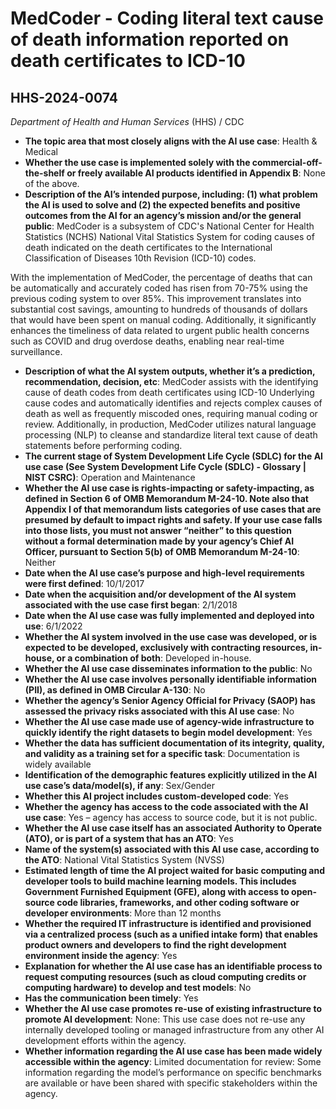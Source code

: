 # MedCoder - Coding literal text cause of death information reported on death certificates to ICD-10
## HHS-2024-0074
_Department of Health and Human Services_ (HHS) / CDC


+ **The topic area that most closely aligns with the AI use case**: Health & Medical
+ **Whether the use case is implemented solely with the commercial-off-the-shelf or freely available AI products identified in Appendix B**: None of the above.
+ **Description of the AI’s intended purpose, including: (1) what problem the AI is used to solve and (2) the expected benefits and positive outcomes from the AI for an agency’s mission and/or the general public**: MedCoder is a subsystem of CDC's National Center for Health Statistics (NCHS) National Vital Statistics System for coding causes of death indicated on the death certificates to the International Classification of Diseases 10th Revision (ICD-10) codes.

With the implementation of MedCoder, the percentage of deaths that can be automatically and accurately coded has risen from 70-75% using the previous coding system to over 85%. This improvement translates into substantial cost savings, amounting to hundreds of thousands of dollars that would have been spent on manual coding. Additionally, it significantly enhances the timeliness of data related to urgent public health concerns such as COVID and drug overdose deaths, enabling near real-time surveillance.
+ **Description of what the AI system outputs, whether it’s a prediction, recommendation, decision, etc**: MedCoder assists with the identifying cause of death codes from death certificates using ICD-10 Underlying cause codes and automatically identifies and rejects complex causes of death as well as frequently miscoded ones, requiring manual coding or review. Additionally, in production, MedCoder utilizes natural language processing (NLP) to cleanse and standardize literal text cause of death statements before performing coding.
+ **The current stage of System Development Life Cycle (SDLC) for the AI use case (See System Development Life Cycle (SDLC) - Glossary | NIST CSRC)**: Operation and Maintenance
+ **Whether the AI use case is rights-impacting or safety-impacting, as defined in Section 6 of OMB Memorandum M-24-10. Note also that Appendix I of that memorandum lists categories of use cases that are presumed by default to impact rights and safety. If your use case falls into those lists, you must not answer “neither” to this question without a formal determination made by your agency’s Chief AI Officer, pursuant to Section 5(b) of OMB Memorandum M-24-10**: Neither
+ **Date when the AI use case’s purpose and high-level requirements were first defined**: 10/1/2017
+ **Date when the acquisition and/or development of the AI system associated with the use case first began**: 2/1/2018
+ **Date when the AI use case was fully implemented and deployed into use**: 6/1/2022
+ **Whether the AI system involved in the use case was developed, or is expected to be developed, exclusively with contracting resources, in-house, or a combination of both**: Developed in-house.
+ **Whether the AI use case disseminates information to the public**: No
+ **Whether the AI use case involves personally identifiable information (PII), as defined in OMB Circular A-130**: No
+ **Whether the agency’s Senior Agency Official for Privacy (SAOP) has assessed the privacy risks associated with this AI use case**: No
+ **Whether the AI use case made use of agency-wide infrastructure to quickly identify the right datasets to begin model development**: Yes
+ **Whether the data has sufficient documentation of its integrity, quality, and validity as a training set for a specific task**: Documentation is widely available
+ **Identification of the demographic features explicitly utilized in the AI use case’s data/model(s), if any**: Sex/Gender
+ **Whether this AI project includes custom-developed code**: Yes
+ **Whether the agency has access to the code associated with the AI use case**: Yes – agency has access to source code, but it is not public.
+ **Whether the AI use case itself has an associated Authority to Operate (ATO), or is part of a system that has an ATO**: Yes
+ **Name of the system(s) associated with this AI use case, according to the ATO**: National Vital Statistics System (NVSS)
+ **Estimated length of time the AI project waited for basic computing and developer tools to build machine learning models. This includes Government Furnished Equipment (GFE), along with access to open-source code libraries, frameworks, and other coding software or developer environments**: More than 12 months
+ **Whether the required IT infrastructure is identified and provisioned via a centralized process (such as a unified intake form) that enables product owners and developers to find the right development environment inside the agency**: Yes
+ **Explanation for whether the AI use case has an identifiable process to request computing resources (such as cloud computing credits or computing hardware) to develop and test models**: No
+ **Has the communication been timely**: Yes
+ **Whether the AI use case promotes re-use of existing infrastructure to promote AI development**: None: This use case does not re-use any internally developed tooling or managed infrastructure from any other AI development efforts within the agency.
+ **Whether information regarding the AI use case has been made widely accessible within the agency**: Limited documentation for review: Some information regarding the model’s performance on specific benchmarks are available or have been shared with specific stakeholders within the agency.